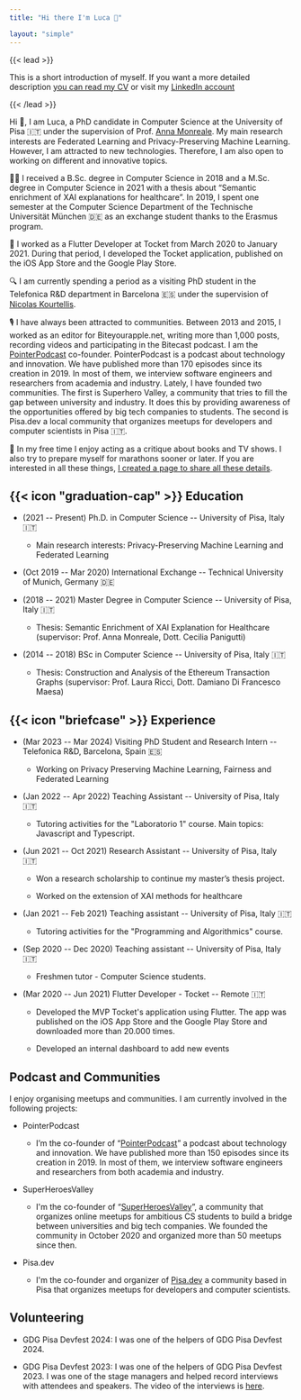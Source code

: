 ```yaml
---
title: "Hi there I'm Luca 👋"

layout: "simple"
---
```


{{< lead >}}

This is a short introduction of myself. If you want a more detailed description [you can read my CV](/CV.pdf) or visit my [LinkedIn account](https://www.linkedin.com/in/lucacorbucci/)

{{< /lead >}}

Hi 👋, I am Luca, a PhD candidate in Computer Science at the University of Pisa 🇮🇹 under the supervision of Prof. [Anna Monreale](https://scholar.google.com/citations?hl=en&user=bA-rXeUAAAAJ). My main research interests are Federated Learning and Privacy-Preserving Machine Learning. However, I am attracted to new technologies. Therefore, I am also open to working on different and innovative topics.

🧑‍🎓 I received a B.Sc. degree in Computer Science in 2018 and a M.Sc. degree in Computer Science in 2021 with a thesis about “Semantic enrichment of XAI explanations for healthcare”. In 2019, I spent one semester at the Computer Science Department of the Technische Universität München 🇩🇪 as an exchange student thanks to the Erasmus program.

📱 I worked as a Flutter Developer at Tocket from March 2020 to January 2021. During that period, I developed the Tocket application, published on the iOS App Store and the Google Play Store.

🔍 I am currently spending a period as a visiting PhD student in the Telefonica R&D department in Barcelona 🇪🇸 under the supervision of [Nicolas Kourtellis](https://scholar.google.com/citations?user=Q5oWwiQAAAAJ&hl=en&oi=ao).

🎙 I have always been attracted to communities. Between 2013 and 2015, I worked as an editor for Biteyourapple.net, writing more than 1,000 posts, recording videos and participating in the Bitecast podcast. I am the [PointerPodcast](https://pointerpodcast.it/) co-founder. PointerPodcast is a podcast about technology and innovation. We have published more than 170 episodes since its creation in 2019. In most of them, we interview software engineers and researchers from academia and industry. Lately, I have founded two communities. The first is Superhero Valley, a community that tries to fill the gap between university and industry. It does this by providing awareness of the opportunities offered by big tech companies to students. The second is Pisa.dev a local community that organizes meetups for developers and computer scientists in Pisa 🇮🇹.

🍦 In my free time I enjoy acting as a critique about books and TV shows. I also try to prepare myself for marathons sooner or later. If you are interested in all these things, [I created a page to share all these details](/picks/).

## {{< icon "graduation-cap" >}}&nbsp;Education

- (2021 -- Present) Ph.D. in Computer Science -- University of Pisa, Italy 🇮🇹

  - Main research interests: Privacy-Preserving Machine Learning and Federated Learning

- (Oct 2019 -- Mar 2020) International Exchange -- Technical University of Munich, Germany 🇩🇪

- (2018 -- 2021) Master Degree in Computer Science -- University of Pisa, Italy 🇮🇹

  - Thesis: Semantic Enrichment of XAI Explanation for Healthcare (supervisor: Prof. Anna Monreale, Dott. Cecilia Panigutti)

- (2014 -- 2018) BSc in Computer Science -- University of Pisa, Italy 🇮🇹

  - Thesis: Construction and Analysis of the Ethereum Transaction Graphs (supervisor: Prof. Laura Ricci, Dott. Damiano Di Francesco Maesa)

## {{< icon "briefcase" >}} Experience

- (Mar 2023 -- Mar 2024) Visiting PhD Student and Research Intern -- Telefonica R&D, Barcelona, Spain 🇪🇸

  - Working on Privacy Preserving Machine Learning, Fairness and Federated Learning

- (Jan 2022 -- Apr 2022) Teaching Assistant -- University of Pisa, Italy 🇮🇹

  - Tutoring activities for the "Laboratorio 1" course. Main topics: Javascript and Typescript.

- (Jun 2021 -- Oct 2021) Research Assistant -- University of Pisa, Italy 🇮🇹

  - Won a research scholarship to continue my master’s thesis project.

  - Worked on the extension of XAI methods for healthcare

- (Jan 2021 -- Feb 2021) Teaching assistant -- University of Pisa, Italy 🇮🇹

  - Tutoring activities for the "Programming and Algorithmics" course.

- (Sep 2020 -- Dec 2020) Teaching assistant -- University of Pisa, Italy 🇮🇹

  - Freshmen tutor - Computer Science students.

- (Mar 2020 -- Jun 2021) Flutter Developer - Tocket -- Remote 🇮🇹
 
  - Developed the MVP Tocket's application using Flutter. The app was published on the iOS App Store and the Google Play Store and downloaded more than 20.000 times.

  - Developed an internal dashboard to add new events

## Podcast and Communities

I enjoy organising meetups and communities. I am currently involved in the following projects:

- PointerPodcast

  - I’m the co-founder of “[PointerPodcast](https://pointerpodcast.it/)” a podcast about technology and innovation. We have published more than 150 episodes since its creation in 2019. In most of them, we interview software engineers and researchers from both academia and industry.

- SuperHeroesValley

  - I'm the co-founder of “[SuperHeroesValley](https://www.superheroesvalley.fun/)”, a community that organizes online meetups for ambitious CS students to build a bridge between universities and big tech companies. We founded the community in October 2020 and organized more than 50 meetups since then.

- Pisa.dev

  - I'm the co-founder and organizer of [Pisa.dev](https://www.pisa.dev) a community based in Pisa that organizes meetups for developers and computer scientists.

## Volunteering

- GDG Pisa Devfest 2024: I was one of the helpers of GDG Pisa Devfest 2024.

- GDG Pisa Devfest 2023: I was one of the helpers of GDG Pisa Devfest 2023. I was one of the stage managers and helped record interviews with attendees and speakers. The video of the interviews is [here](https://www.youtube.com/watch?v=0abyLm5x7yg).
